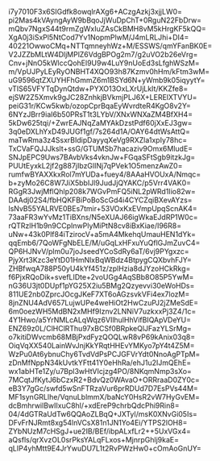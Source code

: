 i7y7010F3x6SIGdfk8owqlrAXg6+ACzgAzkj3xjjLW0=
pi2Mas4kVAyngAyW9bBqoJjWuDpChT+0RguN22FbDrw=
mQbv7NgxS44t9rmZgWxIuZAsCkBMH8vM5kHrgKF5kQQ=
XgA0j3iSxPl5NtCod7Yv1NopmPlwM/J4mLRLJhi+DI4=
40221OwwoCMq+NTTqmneyhWz+M/ESSWS/qmYFanBK0E=
V2JZZbMLtW4DljMPlZ6VdgBPOg2m7/g2uVO2b26eVrg=
Cnv+jNnO5kWlccQohEl9U9w4LuY9nUoEd3sLfghWSzM=
m/VpUJPyLEyRyONBHT4XQO93h87Kzmv0hHm/kFtm3wM=
uG9596qtZXUYHFhGmmZ6m1BSYd6N+yWmb9k05iqyytY=
vTIS65VFYTqDynQtdw+PYXO13OxLXrUjLkIt/KKZfe8=
ejSW2Z5Xmvk9gJC28ZnhkjBVkmjPLJ6X+LERElXTVYU=
peiG31r/KCw5kwb/ozopCprBqaEyWvrdteR4KgO8v2Y=
6NYzJBrr9iaI6b50PRsT1t3LYbV/XNxWNXaZM4BfXH4=
5kDw625tqi/+ZwrEAJNqZaMYAkDzstPdf60jXxEJ3gw=
3q0eDXLhYxD49JUGf1gf/7s264d1A/OAY64dtWsAttQ=
maTwRma3z4SsxrBIdipDayyqXeVg9RXZla1xpIy78hc=
TxCVaFQJJJkslt+ssG/GTUMSb7hacaziv9Omx6MludE=
SNJpEPC9Uws7BAvbVks4vknJw+FGqaSFtSgb9itzkJg=
PUUtEyxkL2jf2g887jIbzGlINj7qPVek1O5menzAwZ0=
rumfwBYAXXkxRol7mYUDa+fuey4/8AAaHVOUxA/Nmqc=
b+zyMo26C8W7JiX5bbIJl9JudJjQYAKC/p5Vrr4VAK0=
RGgR3JwjMflQhlp208k7WGvPmFQ5iNL2pWRd1Iio82w=
DAAdj02S4/fbHQKFBiPoBoScGd4i4CYCZqiBXevAYzs=
lsNvB55YALRVE0BEs7tmir+53VOxKxEVmpUpqScnAK4=
73aaFR3wYvMz1TiBXns/N5eXUAJ66igWkaEJdRP1W0c=
rQTRzlH1b9n9CCpInwPlyMiPtN8cv8iBxKiae/I96R8=
uNw+43k0Plf84iTzirocV+a5mA4MkehqUmauHEN1dYk=
qqEmb6/7QoWFgNbELE/M/uGqLxHFxuYuQflGJmZuvC4=
QP6HJNvV/plm0u7joJseedYCoSdRy6aT/6vj9PYgxzc=
PjyXrt3Kzc3eYtD01HmNlxBqWBdz4BtpygCQXbvhFJY=
ZHBfwqA788P50yU4kYf451z/zplHzia8dJYzoHCkRkg=
f6PjxRQoDik+svefLIDte+2voUGg4AqSBb8O85P5YwM=
nG36U3jt0DUpf1pYG25X2iu5BMg2Qzyevvi30eWoHDs=
811UE2nb0ZprcJOcgJKeF7XT6oAGzsvkVFi4ex7lozM=
8jnZNU4AdV657LujwUPe4weHiOt2HwCzuPJ2jZMeSdE=
6m0oezWH5MdBN2xMHf9Iznv2LNNiV7uzkxxPj3Z4/1c=
4Y1Hwo/a5YrNMLcALqWqz6VIlhulHhVifBIQApVDeYU=
ENZ69z0L/ClHClRThu97xBCSf0BRpkeQlJFazYLSrMg=
o7kitiDWvcmb68MBjPxdFyzQOQLwR8vP69kAnix03q8=
OiqVqXX540LainWvJnjKkYRqtHHEvYMKyo7pY4t4Z5M=
WzPu0At6ybnuChy6TvdVdPsPCJGFVrYdt0NnoAgPTpM=
zDnMfNppN34kUvtkYFtt41Y0eHhRa/ehJ1u2IJmQEhE=
wx1abHTe1Zy/u7Bpl3wHtVIcjzg4PO/8NKqmNmp3sXo=
7MCqtJfKytJ6bCzxR2+BdvQz0WAvaO+ORRraaD0ZY0c=
eB3Y7gGc/swfd5wSnFTRzaVur6prRDUd7D7EsPVs44M=
MF1synGRLlhe/VqnuLblmmX/baNcY0HsR2vW7HyGvEM=
dcBmhrwilBwIIxuC8hl/+xdEreP9chrbQdcPhi9Rin8=
04/4dGTRaUdTw6QQAoZLBqQ+JXTyl/msK0XNvGi05Is=
DFvFrNJRmt8xg54lnVCsX81n1JN1Yo4Ei/YTPS2lOH8=
ZYbNUzM7cHSgJ+ue2IB/BEf/ibpALxfLr2++5UxVGx4=
aQsfls/qrXvzOL0srPksYALqFLxos+MjnrpGhlj9kaE=
qLIP4yhMtt9E4JrYwuDU7L1t2RvPWzHw0+cOmAoGnUY=
